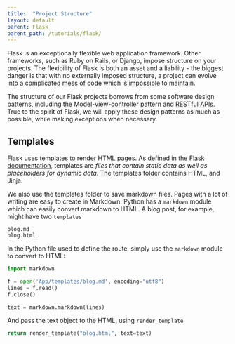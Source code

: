 ```yaml
---
title:  "Project Structure"
layout: default
parent: Flask
parent_path: /tutorials/flask/
---
```


Flask is an exceptionally flexible web application framework. Other frameworks, such as Ruby on Rails, or Django, impose structure on your projects. The flexibility of Flask is both an asset and a liability - the biggest danger is that with no externally imposed structure, a project can evolve into a complicated mess of code which is impossible to maintain.

The structure of our Flask projects borrows from some software design patterns, including the [Model-view-controller](https://www.sitepoint.com/model-view-controller-mvc-architecture-rails/) pattern and [RESTful APIs](https://www.smashingmagazine.com/2018/01/understanding-using-rest-api/). True to the spirit of Flask, we will apply these design patterns as much as possible, while making exceptions when necessary.

## Templates
Flask uses templates to render HTML pages. As defined in the [Flask documentation](https://flask.palletsprojects.com/en/1.1.x/tutorial/templates/), templates are *files that contain static data as well as placeholders for dynamic data*. The templates folder contains HTML, and Jinja.

We also use the templates folder to save markdown files. Pages with a lot of writing are easy to create in Markdown. Python has a `markdown` module which can easily convert markdown to HTML. A blog post, for example, might have two `templates`
```
blog.md
blog.html
```

In the Python file used to define the route, simply use the `markdown` module to convert to HTML:
```python
import markdown

f = open('App/templates/blog.md', encoding="utf8")
lines = f.read()
f.close()

text = markdown.markdown(lines)
```

And pass the text object to the HTML, using `render_template`
```python
return render_template("blog.html", text=text)
```